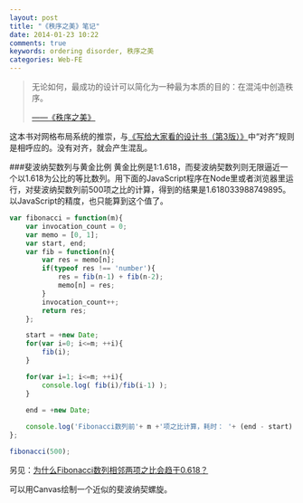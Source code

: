 ```yaml
---
layout: post
title: "《秩序之美》笔记"
date: 2014-01-23 10:22
comments: true
keywords: ordering disorder, 秩序之美
categories: Web-FE
---
```


<blockquote>
<p>无论如何，最成功的设计可以简化为一种最为本质的目的：在混沌中创造秩序。</p>
<p><a href="http://book.douban.com/subject/6393626/" class="douban_book" name="6393626" target="_blank">——《秩序之美》</a></p>
</blockquote>

这本书对网格布局系统的推崇，与<a href="http://book.douban.com/subject/3323633/" class="douban_book" name="3323633" target="_blank" title="《写给大家看的设计书（第3版）》">《写给大家看的设计书（第3版）》</a>中“对齐”规则是相呼应的。没有对齐，就会产生混乱。

###斐波纳契数列与黄金比例
黄金比例是1:1.618，而斐波纳契数列则无限逼近一个以1.618为公比的等比数列。用下面的JavaScript程序在Node里或者浏览器里运行，对斐波纳契数列前500项之比的计算，得到的结果是1.618033988749895。以JavaScript的精度，也只能算到这个值了。

``` javascript
var fibonacci = function(m){
	var invocation_count = 0;
	var memo = [0, 1];
	var start, end;
	var fib = function(n){
		var res = memo[n];
		if(typeof res !== 'number'){
			res = fib(n-1) + fib(n-2);
			memo[n] = res;
		}
		invocation_count++;
		return res;
	};

	start = +new Date;
	for(var i=0; i<=m; ++i){
		fib(i);
	}

	for(var i=1; i<=m; ++i){
		console.log( fib(i)/fib(i-1) );
	}

	end = +new Date;
	
	console.log('Fibonacci数列前'+ m +'项之比计算，耗时： '+ (end - start) + ' ms');
};

fibonacci(500);
```

另见：<a href="http://www.matrix67.com/blog/archives/5221" target="_blank">为什么Fibonacci数列相邻两项之比会趋于0.618？</a>

可以用Canvas绘制一个近似的斐波纳契螺旋。

